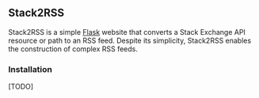 ## Stack2RSS

Stack2RSS is a simple [Flask](http://flask.pocoo.org/) website that converts a
Stack Exchange API resource or path to an RSS feed. Despite its simplicity,
Stack2RSS enables the construction of complex RSS feeds.

### Installation

[TODO]
